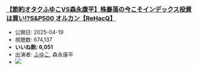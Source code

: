 ### [【節約オタクふゆこVS森永康平】株暴落の今こそインデックス投資は買い!?S&P500 オルカン【ReHacQ】](https://www.youtube.com/watch?v=EVa3kAG5u4I)
-   公開日: 2025-04-19
-   視聴数: 674,137
-   **いいね数: 6,051**
-   出演者: [ふゆこ](/rehacq_fan/people/ふゆこ "wikilink"), 森永康平
- [![](https://img.youtube.com/vi/EVa3kAG5u4I/hqdefault.jpg)](https://www.youtube.com/watch?v=EVa3kAG5u4I)
